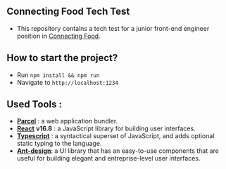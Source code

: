 ## Connecting Food Tech Test

* This repository contains a tech test for a junior front-end engineer position in [Connecting Food](https://connecting-food.com/).

## How to start the project?
* Run `npm install && npm run` 
* Navigate to `http://localhost:1234`

## Used Tools : 

 - [**Parcel**](https://parceljs.org/) : a web application bundler.
 - [**React**](https://reactjs.org/) **v16.8** : a JavaScript library for building user interfaces.
 - [**Typescript**](https://www.typescriptlang.org/) : a syntactical superset of JavaScript, and adds optional static typing to the language.
 - [**Ant-design**](https://ant.design/): a  UI library that has an easy-to-use components that are useful for building elegant and entreprise-level user interfaces.
